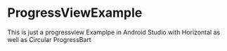 # ProgressViewExample
This is just a progressview Examplpe in Android Studio with Horizontal as well as Circular ProgressBart

